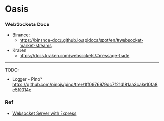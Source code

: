 # Oasis

### WebSockets Docs
* Binance:
  * https://binance-docs.github.io/apidocs/spot/en/#websocket-market-streams
* Kraken
  * https://docs.kraken.com/websockets/#message-trade
<hr>

TODO:
* Logger - Pino? https://github.com/pinojs/pino/tree/1ff0976979dc7f21d181aa3ca8e10fa8e5f0014c


### Ref
* [Websocket Server with Express](https://cheatcode.co/tutorials/how-to-set-up-a-websocket-server-with-node-js-and-express)
